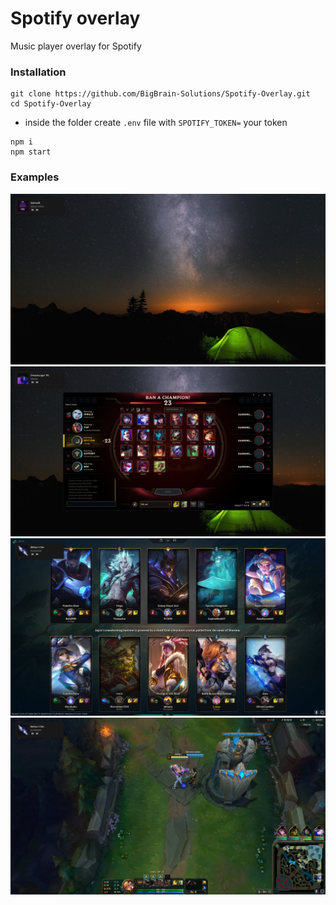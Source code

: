 # Spotify overlay
Music player overlay for Spotify

### Installation

```
git clone https://github.com/BigBrain-Solutions/Spotify-Overlay.git
cd Spotify-Overlay
```

- inside the folder create ``.env`` file with ``SPOTIFY_TOKEN=`` your token

```
npm i
npm start
```

### Examples
<img src="./.github/images/sample.png" />
<img src="./.github/images/league.lol.png" />
<img src="./.github/images/lol2.png" />
<img src="./.github/images/lol3.png" />